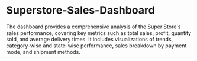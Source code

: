 # Superstore-Sales-Dashboard
The dashboard provides a comprehensive analysis of the Super Store's sales performance, covering key metrics such as total sales, profit, quantity sold, and average delivery times. It includes visualizations of trends, category-wise and state-wise performance, sales breakdown by payment mode, and shipment methods.
